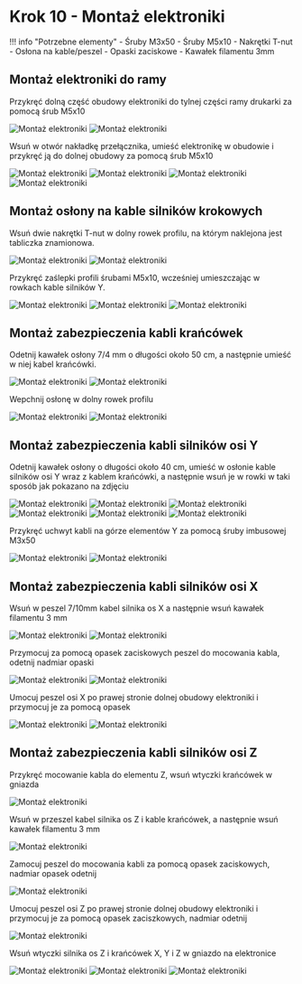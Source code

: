# Krok 10 - Montaż elektroniki

!!! info "Potrzebne elementy"
    - Śruby M3x50
    - Śruby M5x10
    - Nakrętki T-nut
    - Osłona na kable/peszel
    - Opaski zaciskowe
    - Kawałek filamentu 3mm

## Montaż elektroniki do ramy
Przykręć dolną część obudowy elektroniki do tylnej części ramy drukarki za pomocą śrub M5x10

![Montaż elektroniki](/MkDocsTest/resources/step10.1.webp)
![Montaż elektroniki](/MkDocsTest/resources/step10.2.webp)

Wsuń w otwór nakładkę przełącznika, umieść elektronikę w obudowie i przykręć ją do dolnej obudowy za pomocą śrub M5x10

![Montaż elektroniki](/MkDocsTest/resources/step10.3.webp)
![Montaż elektroniki](/MkDocsTest/resources/step10.4.webp)
![Montaż elektroniki](/MkDocsTest/resources/step10.5.webp)
![Montaż elektroniki](/MkDocsTest/resources/step10.6.webp)

## Montaż osłony na kable silników krokowych
Wsuń dwie nakrętki T-nut w dolny rowek profilu, na którym naklejona jest tabliczka znamionowa.

![Montaż elektroniki](/MkDocsTest/resources/step10.7.webp)
![Montaż elektroniki](/MkDocsTest/resources/step10.8.webp)

Przykręć zaślepki profili śrubami M5x10, wcześniej umieszczając w rowkach kable silników Y.

![Montaż elektroniki](/MkDocsTest/resources/step10.9.webp)
![Montaż elektroniki](/MkDocsTest/resources/step10.10.webp)
![Montaż elektroniki](/MkDocsTest/resources/step10.11.webp)

## Montaż zabezpieczenia kabli krańcówek
Odetnij kawałek osłony 7/4 mm o długości około 50 cm, a następnie umieść w niej kabel krańcówki.

![Montaż elektroniki](/MkDocsTest/resources/step10.12.webp)
![Montaż elektroniki](/MkDocsTest/resources/step10.13.webp)

Wepchnij osłonę w dolny rowek profilu 

![Montaż elektroniki](/MkDocsTest/resources/step10.14.webp)
![Montaż elektroniki](/MkDocsTest/resources/step10.15.webp)

## Montaż zabezpieczenia kabli silników osi Y
Odetnij kawałek osłony o długości około 40 cm, umieść w osłonie kable silników osi Y wraz z kablem krańcówki, a następnie wsuń je w rowki w taki sposób jak pokazano na zdjęciu

![Montaż elektroniki](/MkDocsTest/resources/step10.16.webp)
![Montaż elektroniki](/MkDocsTest/resources/step10.17.webp)
![Montaż elektroniki](/MkDocsTest/resources/step10.18.webp)
![Montaż elektroniki](/MkDocsTest/resources/step10.19.webp)
![Montaż elektroniki](/MkDocsTest/resources/step10.20.webp)
![Montaż elektroniki](/MkDocsTest/resources/step10.21.webp)

Przykręć uchwyt kabli na górze elementów Y za pomocą śruby imbusowej M3x50

![Montaż elektroniki](/MkDocsTest/resources/step10.22.webp)
![Montaż elektroniki](/MkDocsTest/resources/step10.23.webp)

## Montaż zabezpieczenia kabli silników osi X
Wsuń w peszel 7/10mm kabel silnika os X a następnie wsuń kawałek filamentu 3 mm

![Montaż elektroniki](/MkDocsTest/resources/step10.24.webp)
![Montaż elektroniki](/MkDocsTest/resources/step10.25.webp)

Przymocuj za pomocą opasek zaciskowych peszel do mocowania kabla, odetnij nadmiar opaski

![Montaż elektroniki](/MkDocsTest/resources/step10.26.webp)
![Montaż elektroniki](/MkDocsTest/resources/step10.27.webp)

Umocuj peszel osi X po prawej stronie dolnej obudowy elektroniki i przymocuj je za pomocą opasek

![Montaż elektroniki](/MkDocsTest/resources/step10.28.webp)
![Montaż elektroniki](/MkDocsTest/resources/step10.29.webp)

## Montaż zabezpieczenia kabli silników osi Z
Przykręć mocowanie kabla do elementu Z, wsuń wtyczki krańcówek w gniazda

![Montaż elektroniki](/MkDocsTest/resources/step10.30.webp)

Wsuń w przeszel kabel silnika os Z i kable krańcówek, a następnie wsuń kawałek filamentu 3 mm

![Montaż elektroniki](/MkDocsTest/resources/step10.31.webp)

Zamocuj peszel do mocowania kabli za pomocą opasek zaciskowych, nadmiar opasek odetnij

![Montaż elektroniki](/MkDocsTest/resources/step10.32.webp)

Umocuj peszel osi Z po prawej stronie dolnej obudowy elektroniki i przymocuj je za pomocą opasek zaciszkowych, nadmiar odetnij

![Montaż elektroniki](/MkDocsTest/resources/step10.33.webp)

Wsuń wtyczki silnika os Z i krańcówek X, Y i Z w gniazdo na elektronice

![Montaż elektroniki](/MkDocsTest/resources/step10.34.webp)
![Montaż elektroniki](/MkDocsTest/resources/step10.35.webp)
![Montaż elektroniki](/MkDocsTest/resources/step10.36.webp)